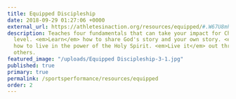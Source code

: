```yaml
---
title: Equipped Discipleship
date: 2018-09-29 01:27:06 +0000
external_url: https://athletesinaction.org/resources/equipped/#.W67U8mhKjIU
description: Teaches four fundamentals that can take your impact for Christ to a new
  level. <em>Learn</em> how to share God's story and your own story. <em>Learn</em>
  how to live in the power of the Holy Spirit. <em>Live it</em> out through discipling
  others.
featured_image: "/uploads/Equipped Discipleship-3-1.jpg"
published: true
primary: true
permalink: /sportsperformance/resources/equipped
order: 2
---
```

